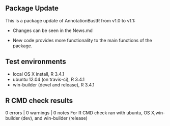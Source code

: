 ## Package Update
This is a package update of AnnotationBustR from v1.0 to v1.1:

* Changes can be seen in the News.md

* New code provides more functionality to the main functions of the package.

## Test environments
* local OS X install, R 3.4.1
* ubuntu 12.04 (on travis-ci), R 3.4.1
* win-builder (devel and release), R 3.4.1

## R CMD check results
0 errors | 0 warnings | 0 notes
For R CMD check ran with ubuntu, OS X,win-builder (dev), and win-builder (release)

